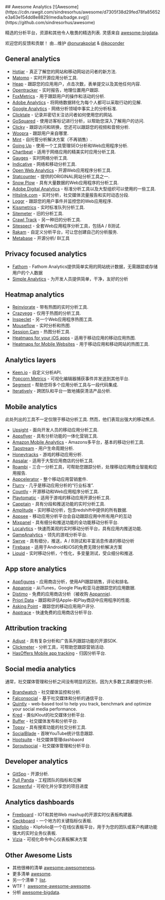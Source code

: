 <div class="github-widget" data-repo="onurakpolat/awesome-analytics"></div>
## Awesome Analytics [![Awesome](https://cdn.rawgit.com/sindresorhus/awesome/d7305f38d29fed78fa85652e3a63e154dd8e8829/media/badge.svg)](https://github.com/sindresorhus/awesome)

 精选的分析平台，资源和其他令人敬畏的精选列表.  灵感来自 [awesome-bigdata](https://github.com/onurakpolat/awesome-bigdata). 

 欢迎您的反馈和贡献！  由...维护 [@onurakpolat](https://github.com/onurakpolat) & [@koconder](https://github.com/koconder)

    

## General analytics

* [Hotjar](https://www.hotjar.com/) - 真正了解您的网站和移动网站访问者的新方法.
* [Matomo](https://matomo.org/) - 实时开源应用分析工具.
* [Heap](https://heapanalytics.com/) - 跟踪您的应用用户，点击次数，表单提交以及其他任何内容.
* [Opentracker](http://www.opentracker.net/) - 实时报告，地理位置用户跟踪.
* [FoxMetrics](http://foxmetrics.com/) - 用于跟踪用户的操作和活动的分析.
* [Adobe Analytics](https://www.adobe.com/analytics/web-analytics.html) - 将网络数据转化为每个人都可以采取行动的见解.
* [Google Analytics](https://www.google.com/analytics/) - 网络分析领域中事实上的分析标准.
* [Clicktale](https://www.clicktale.com) - 记录并密切关注访问者如何使用您的网站.
* [GoSquared](https://www.gosquared.com/) - 使用访客标记进行分析，以帮助您深入了解用户的访问.
* [Clicky](http://clicky.com/) - 跟踪访问和转换，您还可以跟踪您的视频和音频分析.
* [Woopra](https://www.woopra.com/) - 跟踪用户来自哪里.
* [Mint](https://haveamint.com/) - 自托管分析解决方案（不再销售）. 
* [Going Up](https://www.goingup.com/) - 使用一个工具管理SEO分析和Web应用程序分析.
* [Chartbeat](https://chartbeat.com/) - 适用于网络应用的精美实时应用分析工具.
* [Gauges](http://get.gaug.es/) - 实时网络分析工具.
* [Indicative](https://www.indicative.com/) - 网络和移动分析工具.
* [Open Web Analytics](http://www.openwebanalytics.com/) - 开源Web应用程序分析工具.
* [Statcounter](https://statcounter.com/) - 提供的ORIGINAL网站分析工具之一.
* [Snow Plow](https://snowplowanalytics.com/) - 具有大量数据的Web应用程序的分析工具.
* [Adobe Digital Analytics](http://www.adobe.com/data-analytics-cloud/analytics/capabilities.html) - 标准分析工具以及大型组织可以使用的一些工具.
* [Hitslink.com](https://www.hitslink.com/) - 实时分析，社交媒体流量报告和实时动态分段.
* [Loggr](http://loggr.net/) - 跟踪您的用户事件并监控您的Web应用程序.
* [Kissmetrics](https://www.kissmetrics.com/) - 实时标准队列分析工具.
* [Sitemeter](http://sitemeter.com/) - 旧的分析工具.
* [Crawl Track](http://www.crawltrack.net/) - 另一种旧的分析工具.
* [Sitespect](https://www.sitespect.com/) - 全套Web应用程序分析工具，包括A / B测试.
* [Rakam](https://rakam.io/) - 自定义分析平台，可让您创建自己的分析服务.
* [Metabase](https://www.metabase.com) - 开源分析/ BI工具 

## Privacy focused analytics

* [Fathom](https://usefathom.com/) -  Fathom Analytics提供简单实用的网站统计数据，无需跟踪或存储用户的个人数据
* [Simple Analytics](https://simpleanalytics.io/) - 为开发人员提供简单，干净，友好的分析

## Heatmap analytics

* [Reinviorate](https://www.reinvigorate.net/) - 带有热图的实时分析工具.
* [Crazyegg](http://www.crazyegg.com/) - 仅用于热图的分析工具.
* [Inspeclet](https://www.inspectlet.com/) - 另一个Web应用程序热图工具.
* [Mouseflow](http://mouseflow.com/) - 实时分析和热图.
* [Session Cam](http://www.sessioncam.com/) - 热图分析工具.
* [Heatmaps for your iOS apps](https://heatma.ps/) - 适用于移动应用的移动应用热图.
* [Heatmaps for Mobile Websites](http://heatdata.com/) - 用于移动应用和移动网站的热图工具.

## Analytics layers

* [Keen.io](http://keen.io/) - 自定义分析API.
* [Popcorn Metrics](http://www.popcornmetrics.com/) - 可视化编辑器捕获事件并发送到其他平台.
* [Segment](https://segment.com/) - 帮助您将多个应用分析工具与一段代码集成.
* [Iteratively](https://iterative.ly/) - 跨团队和平台一致地捕获清洁产品分析.

## Mobile analytics

 此处列出的工具不一定仅限于移动分析工具.  然而，他们表现出强大的移动焦点.

* [Upsight](http://www.upsight.com/) - 面向开发人员的移动应用分析工具.
* [Appsflyer](http://www.appsflyer.com/) - 具有分析功能的一体化营销工具.
* [Amazon Mobile Analytics](http://aws.amazon.com/mobileanalytics/) -  Amazons多平台，基本的移动分析工具.
* [Tapstream](https://tapstream.com/) - 用户生命周期分析.
* [Honeytracks](https://honeytracks.com/) - 游戏的移动应用分析.
* [Apsalar](https://apsalar.com/) - 适用于大型应用商店的分析工具.
* [Roambi](http://www.roambi.com/) - 三合一分析工具，可帮助您跟踪分析，处理移动应用商业智能和应用报告.
* [Appcelerator](http://www.appcelerator.com/platform/appcelerator-analytics/) - 整个移动应用营销套件.
* [Flurry](http://www.flurry.com/) - 几乎是移动应用分析的“行业标准”.
* [Countly](http://count.ly/) - 开源移动和Web应用程序分析工具.
* [Playtomatic](http://playtomic.org/) - 适用于游戏的移动应用开源分析工具.
* [Capptain](http://www.capptain.com/) - 具有分段和推送功能的实时分析工具.
* [Amplitude](https://amplitude.com/) - 实时移动分析，包含redshift中提供的所有数据.
* [Appsee](http://www.appsee.com/) - 移动应用分析平台会自动跟踪应用中所有用户的互动
* [Mixpanel](https://mixpanel.com/) - 具有细分和推送功能的全功能移动分析平台.
* [Localytics](http://www.localytics.com/) - 快速而美观的实时移动分析平台，具有应用内推送功能.
* [GameAnalytics](http://www.gameanalytics.com/) - 领先的游戏分析平台.
* [Swrve](https://swrve.com) - 具有细分，推送，A / B测试和丰富消息传递的移动分析
* [Firebase](https://firebase.google.com/features/) - 适用于Android和iOS的免费无限分析解决方案
* [Liquid](https:/onliquid.com/) - 实时移动分析，个性化，多变量测试，受众细分和推送.

## App store analytics

* [Appfigures](http://appfigures.com/) - 应用商店分析，使用API​​跟踪销售，评论和排名.
* [Appannie](http://www.appannie.com/) - 从iTunes，Google Play和亚马逊跟踪您的应用数据.
* [Distimo](http://www.distimo.com/) - 免费的应用商店分析（被收购 [Appannie](http://www.appannie.com/)).
* [Priori Data](https://prioridata.com/) - 跟踪和评估Apple-和Play商店中应用程序的性能.
* [Asking Point](http://www.askingpoint.com/mobile-app-rating-widget) - 跟踪您的移动应用用户评分.
* [Apptrace](http://www.apptrace.com/) - 快速免费的应用商店分析平台.

## Attribution tracking

* [Adjust](http://adjust.com/) - 具有复杂分析和广告系列跟踪功能的开源SDK.
* [Clickmeter](https://clickmeter.com) - 分析工具，可帮助您跟踪营销活动.
* [HasOffers Mobile app tracking](http://www.mobileapptracking.com/) - 归因分析平台.

## Social media analytics

通常，社交媒体管理和分析之间没有明显的区别，因为大多数工具都提供分析.

* [Brandwatch](http://www.brandwatch.com/) - 社交媒体监控和分析.
* [Falconsocial](http://www.falconsocial.com/) - 基于社交媒体和分析的通信平台.
* [Quintly](https://www.quintly.com/) - web-based tool to help you track, benchmark and optimize your social media performance.
* [Kred](http://kred.com/) - 类似Klout的社交媒体分析平台.
* [Buffer](https://bufferapp.com/) - 社交媒体发布和分析平台.
* [Topsy](http://topsy.com/) - 具有搜索功能的社交分析工具.
* [SocialBlade](http://socialblade.com/) - 首映YouTube统计信息跟踪.
* [Hootsuite](https://hootsuite.com/) - 社交媒体管理dashbaord
* [Sproutsocial](http://sproutsocial.com/) - 社交媒体管理和分析平台.

## Developer analytics

* [GitSpo](https://gitspo.com/) - 开源分析.
* [Pull Panda](https://pullpanda.com/analytics) - 工程团队的指标和见解
* [Screenful](https://screenful.com/) - 可视化并分享您的项目进度

## Analytics dashboards

* [Freeboard](https://github.com/Freeboard/freeboard) -  IOT和其他Web mashup的开源实时仪表板构建器.
* [Geckboard](https://www.geckoboard.com/) - 一个地方的关键指标仪表板.
* [Klipfolio](https://www.klipfolio.com/) -  Klipfolio是一个在线仪表板平台，用于为您的团队或客户构建功能强大的实时业务仪表板.
* [Vizia](https://www.brandwatch.com/products/vizia/) - 可视化命令中心仪表板解决方案

## Other Awesome Lists
- 其他很棒的清单 [awesome-awesomeness](https://github.com/bayandin/awesome-awesomeness).
- 更多清单 [awesome](https://github.com/sindresorhus/awesome).
- 另一个清单？ [list](https://github.com/jnv/lists).
-  WTF！ [awesome-awesome-awesome](https://github.com/t3chnoboy/awesome-awesome-awesome).
- 分析 [awesome-bigdata](https://github.com/onurakpolat/awesome-bigdata).
